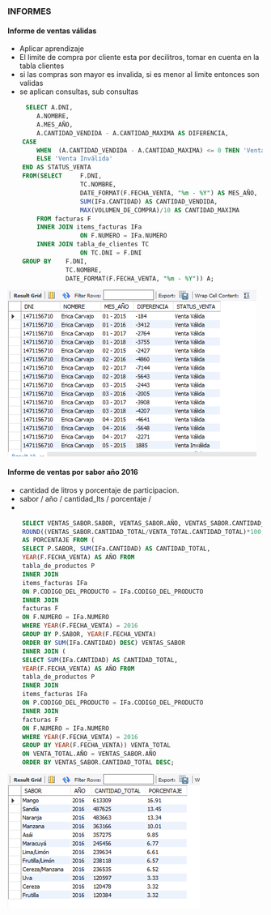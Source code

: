 ### INFORMES

#### Informe de ventas válidas
- Aplicar aprendizaje
- El limite de compra por cliente esta por decilitros, tomar en cuenta en la tabla clientes
- si las compras son mayor es invalida, si es menor al limite entonces son  validas
- se aplican consultas, sub consultas

```sql
     SELECT	A.DNI, 
		A.NOMBRE, 
        A.MES_AÑO, 
		A.CANTIDAD_VENDIDA - A.CANTIDAD_MAXIMA AS DIFERENCIA,
    CASE
		WHEN  (A.CANTIDAD_VENDIDA - A.CANTIDAD_MAXIMA) <= 0 THEN 'Venta Válida'
		ELSE 'Venta Inválida'
    END AS STATUS_VENTA
    FROM(SELECT 	F.DNI,
					TC.NOMBRE,
					DATE_FORMAT(F.FECHA_VENTA, "%m - %Y") AS MES_AÑO, 
					SUM(IFa.CANTIDAD) AS CANTIDAD_VENDIDA, 
					MAX(VOLUMEN_DE_COMPRA)/10 AS CANTIDAD_MAXIMA  
		FROM facturas F 
		INNER JOIN items_facturas IFa
					ON F.NUMERO = IFa.NUMERO
		INNER JOIN tabla_de_clientes TC
					ON TC.DNI = F.DNI
    GROUP BY 	F.DNI, 
				TC.NOMBRE, 
                DATE_FORMAT(F.FECHA_VENTA, "%m - %Y")) A;
```
![Ventas invalidas](/imagenes/ventas_invalidas.png)


#### Informe de ventas por sabor año 2016

- cantidad de litros y porcentaje de participacion.
- sabor / año / cantidad_lts / porcentaje /
- 

```sql
    SELECT VENTAS_SABOR.SABOR, VENTAS_SABOR.AÑO, VENTAS_SABOR.CANTIDAD_TOTAL,
    ROUND((VENTAS_SABOR.CANTIDAD_TOTAL/VENTA_TOTAL.CANTIDAD_TOTAL)*100,2) 
    AS PORCENTAJE FROM (
    SELECT P.SABOR, SUM(IFa.CANTIDAD) AS CANTIDAD_TOTAL, 
    YEAR(F.FECHA_VENTA) AS AÑO FROM
    tabla_de_productos P
    INNER JOIN
    items_facturas IFa
    ON P.CODIGO_DEL_PRODUCTO = IFa.CODIGO_DEL_PRODUCTO
    INNER JOIN
    facturas F
    ON F.NUMERO = IFa.NUMERO
    WHERE YEAR(F.FECHA_VENTA) = 2016
    GROUP BY P.SABOR, YEAR(F.FECHA_VENTA)
    ORDER BY SUM(IFa.CANTIDAD) DESC) VENTAS_SABOR
    INNER JOIN (
    SELECT SUM(IFa.CANTIDAD) AS CANTIDAD_TOTAL, 
    YEAR(F.FECHA_VENTA) AS AÑO FROM
    tabla_de_productos P
    INNER JOIN
    items_facturas IFa
    ON P.CODIGO_DEL_PRODUCTO = IFa.CODIGO_DEL_PRODUCTO
    INNER JOIN
    facturas F
    ON F.NUMERO = IFa.NUMERO
    WHERE YEAR(F.FECHA_VENTA) = 2016
    GROUP BY YEAR(F.FECHA_VENTA)) VENTA_TOTAL
    ON VENTA_TOTAL.AÑO = VENTAS_SABOR.AÑO
    ORDER BY VENTAS_SABOR.CANTIDAD_TOTAL DESC;
```

![Ventas 2016](/imagenes/ventas_2016.png)

